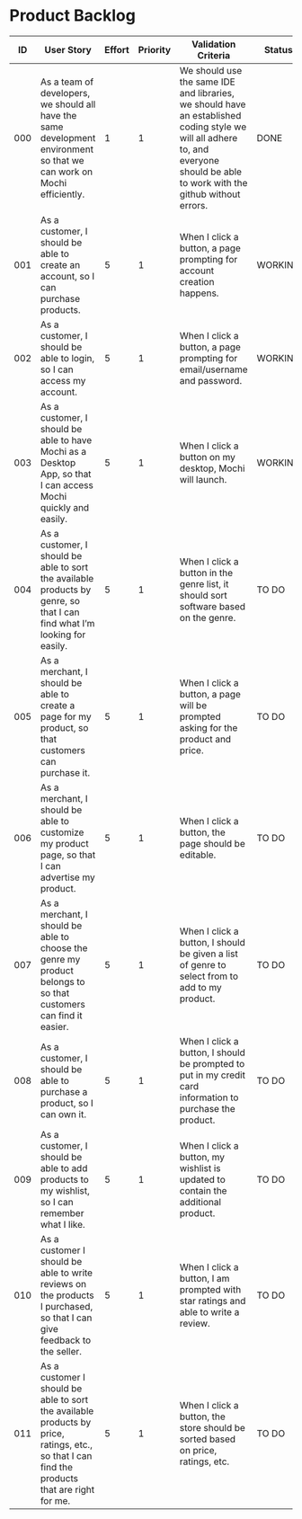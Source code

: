 # Product Backlog

| ID | User Story | Effort | Priority | Validation Criteria | Status |
|----|------------|--------|----------|---------------------|--------|
| 000 | As a team of developers, we should all have the same development environment so that we can work on Mochi efficiently. | 1 | 1 | We should use the same IDE and libraries, we should have an established coding style  we will all adhere to, and everyone should be able to work with the github without errors. | DONE |
| 001 | As a customer, I should be able to create an account, so I can purchase products. | 5 | 1 | When I click a button, a page prompting for account creation happens. | WORKING |
| 002 | As a customer, I should be able to login, so I can access my account. | 5 | 1 | When I click a button, a page prompting for email/username and password. | WORKING |
| 003 | As a customer, I should be able to have Mochi as a Desktop App, so that I can access Mochi quickly and easily. | 5 | 1 | When I click a button on my desktop, Mochi will launch. | WORKING |
| 004 | As a customer, I should be able to sort the available products by genre, so that I can find what I’m looking for easily. | 5 | 1 | When I click a button in the genre list, it should sort software based on the genre. | TO DO |
| 005 | As a merchant, I should be able to create a page for my product, so that customers can purchase it. | 5 | 1 | When I click a button, a page will be prompted asking for the product and price. | TO DO |
| 006 | As a merchant, I should be able to customize my product page, so that I can advertise my product. | 5 | 1 | When I click a button, the page should be editable. | TO DO |
| 007 | As a merchant, I should be able to choose the genre my product belongs to so that customers can find it easier. | 5 | 1 | When I click a button, I should be given a list of genre to select from to add to my product. | TO DO |
| 008 | As a customer, I should be able to purchase a product, so I can own it. | 5 | 1 | When I click a button, I should be prompted to put in my credit card information to purchase the product. | TO DO |
| 009 | As a customer, I should be able to add products to my wishlist, so I can remember what I like. | 5 | 1 | When I click a button, my wishlist is updated to contain the additional product. | TO DO |
| 010 | As a customer I should be able to write reviews on the products I purchased, so that I can give feedback to the seller. | 5 | 1 | When I click a button, I am prompted with star ratings and able to write a review. | TO DO |
| 011 | As a customer I should be able to sort the available products by price, ratings, etc., so that I can find the products that are right for me. | 5 | 1 | When I click a button, the store should be sorted based on price, ratings, etc. | TO DO |
